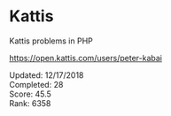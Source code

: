 # Kattis
Kattis problems in PHP

https://open.kattis.com/users/peter-kabai

Updated: 12/17/2018  
Completed: 28  
Score: 45.5  
Rank: 6358  
